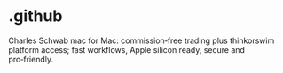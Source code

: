 # .github
Charles Schwab mac for Mac: commission‑free trading plus thinkorswim platform access; fast workflows, Apple silicon ready, secure and pro‑friendly.
